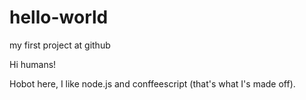 # hello-world
my first project at github

Hi humans!

Hobot here, I like node.js and conffeescript (that's what I's made off).

